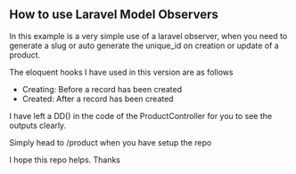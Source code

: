 ## How to use Laravel Model Observers

In this example is a very simple use of a laravel observer, when you need to generate a slug or auto generate the unique_id on creation or update of a product.

The eloquent hooks I have used in this version are as follows
- Creating: Before a record has been created
- Created: After a record has been created

I have left a DD() in the code of the ProductController for you to see the outputs clearly.

Simply head to /product when you have setup the repo

I hope this repo helps. Thanks